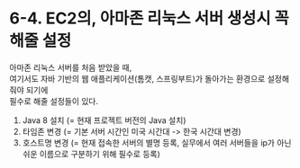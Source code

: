 # 6-4. EC2의, 아마존 리눅스 서버 생성시 꼭 해줄 설정

아마존 리눅스 서버를 처음 받았을 때,  
여기서도 자바 기반의 웹 애플리케이션(톰캣, 스프링부트)가 돌아가는 환경으로 설정해줘야 되기에  
필수로 해줄 설정들이 있다. 

1. Java 8 설치 (= 현재 프로젝트 버전의 Java 설치) 
2. 타임존 변경 (= 기본 서버 시간인 미국 시간대 -> 한국 시간대 변경)
3. 호스트명 변경 (= 현재 접속한 서버의 별명 등록, 실무에서 여러 서버들을 ip가 아닌 쉬운 이름으로 구분하기 위해 필수로 등록)


